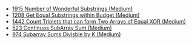 - [1915 Number of Wonderful Substrings (Medium)](../Year/2024/April/1915_Number_Of_Wonderful_Substrings_(Medium).cpp)
- [1208 Get Equal Substrings within Budget (Medium)](../Year/2024/May/1208_Get_Equal_Substrings_within_Budget_(Medium).cpp)
- [1442 Count Triplets that can form Two Arrays of Equal XOR (Medium)](../Year/2024/May/1442_Count_Triplets_that_can_form_Two_Arrays_of_Equal_XOR_(Medium).cpp)
- [523 Continuos SubArray Sum (Medium)](../Year/2024/June/523_Continuos_SubArray_Sum_(Medium).cpp)
- [974 Subarray Sums Divisble by K (Medium)](../Year/2024/June/974_Subarray_Sums_Divisible_by_k_(Medium).cpp)
